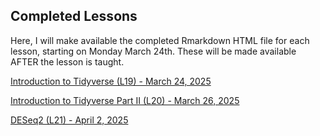 ## Completed Lessons

Here, I will make available the completed Rmarkdown HTML file for each lesson, starting on Monday March 24th. These will be made available AFTER the lesson is taught. 

[Introduction to Tidyverse (L19) - March 24, 2025](Intro_to_Tidyverse.html)

[Introduction to Tidyverse Part II (L20) - March 26, 2025](Intro_to_Tidyverse_partII.html)

[DESeq2 (L21) - April 2, 2025](RNA-Seq_DESeq2_tutorial_040225.html)